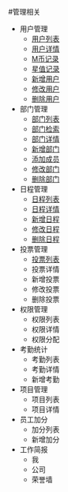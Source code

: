 #管理相关

* 用户管理
  * [用户列表](./users.md)
  * [用户详情](./users.md)
  * [M币记录](./users.md)
  * [星值记录](./users.md)
  * [新增用户](./users.md)
  * [修改用户](./users.md)
  * [删除用户](./users.md)
* 部门管理
  * [部门列表](./depts.md)
  * [部门检索](./depts.md)
  * [部门详情](./depts.md)
  * [新增部门](./depts.md)
  * [添加成员](./depts.md)
  * [修改部门](./depts.md)
  * [删除部门](./depts.md)
* 日程管理
  * [日程列表](./schedule.md)
  * [日程详情](./schedule.md)
  * [新增日程](./schedule.md)
  * [修改日程](./schedule.md)
  * [删除日程](./schedule.md)
* 投票管理
  * [投票列表](./votes.md)
  * 投票详情
  * 新增投票
  * 修改投票
  * 删除投票
* 权限管理
  * 权限列表
  * 权限详情
  * 权限分配
* 考勤统计
  * 考勤列表
  * 考勤详情
  * 新增考勤
* 项目管理
  * 项目列表
  * 项目详情
* 员工加分
  * 加分列表
  * 新增加分
* 工作简报
  * 我
  * 公司
  * 荣誉墙
   